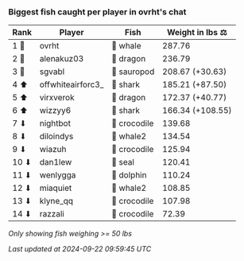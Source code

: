 ### Biggest fish caught per player in ovrht's chat
| Rank | Player | Fish | Weight in lbs ⚖️ |
|------|--------|-----------|---------|
| 1 🥇  | ovrht | 🐳 whale | 287.76 |
| 2 🥈  | alenakuz03 | 🐉 dragon | 236.79 |
| 3 🥉  | sgvabl | 🦕 sauropod | 208.67 (+30.63) |
| 4 ⬆ | offwhiteairforc3_ | 🦈 shark | 185.21 (+87.50) |
| 5 ⬆ | virxverok | 🐉 dragon | 172.37 (+40.77) |
| 6 ⬆ | wizzyy6 | 🦈 shark | 166.34 (+108.55) |
| 7 ⬇ | nightbot | 🐊 crocodile | 139.68 |
| 8 ⬇ | diloindys | 🐋 whale2 | 134.54 |
| 9 ⬇ | wiazuh | 🐊 crocodile | 125.94 |
| 10 ⬇ | dan1lew | 🦭 seal | 120.41 |
| 11 ⬇ | wenlygga | 🐬 dolphin | 110.24 |
| 12 ⬇ | miaquiet | 🐋 whale2 | 108.85 |
| 13 ⬇ | klyne_qq | 🐊 crocodile | 107.98 |
| 14 ⬇ | razzali | 🐊 crocodile | 72.39 |

_Only showing fish weighing >= 50 lbs_

_Last updated at 2024-09-22 09:59:45 UTC_